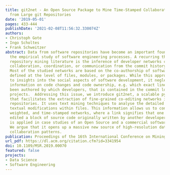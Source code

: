 ```yaml
---
title: git2net - An Open Source Package to Mine Time-Stamped Collaboration Networks
  from Large git Repositories
date: '2019-05-01'
pages: 433-444
publishDate: '2021-02-08T11:56:32.330074Z'
authors:
- Christoph Gote
- Ingo Scholtes
- Frank Schweitzer
abstract: Data from software repositories have become an important foundation for
  the empirical study of software engineering processes. A recurring theme in the
  repository mining literature is the inference of developer networks capturing e.g.
  collaboration, coordination, or communication from the commit history of projects.
  Most of the studied networks are based on the co-authorship of software artefacts
  defined at the level of files, modules, or packages. While this approach has led
  to insights into the social aspects of software development, it neglects detailed
  information on code changes and code ownership, e.g. which exact lines of code have
  been authored by which developers, that is contained in the commit log of software
  projects.  Addressing this issue, we introduce git2net, a scalable python software
  that facilitates the extraction of fine-grained co-editing networks in large git
  repositories. It uses text mining techniques to analyse the detailed history of
  textual modifications within files. This information allows us to construct directed,
  weighted, and time-stamped networks, where a link signifies that one developer has
  edited a block of source code originally written by another developer. Our tool
  is applied in case studies of an Open Source and a commercial software project.
  We argue that it opens up a massive new source of high-resolution data on human
  collaboration patterns.
publication: Proceedings of the 16th International Conference on Mining Software Repositories
url_pdf: https://dl.acm.org/citation.cfm?id=3341954
doi: 10.1109/MSR.2019.00070
featured: false
projects:
- Data Science
- Software Engineering
---
```

